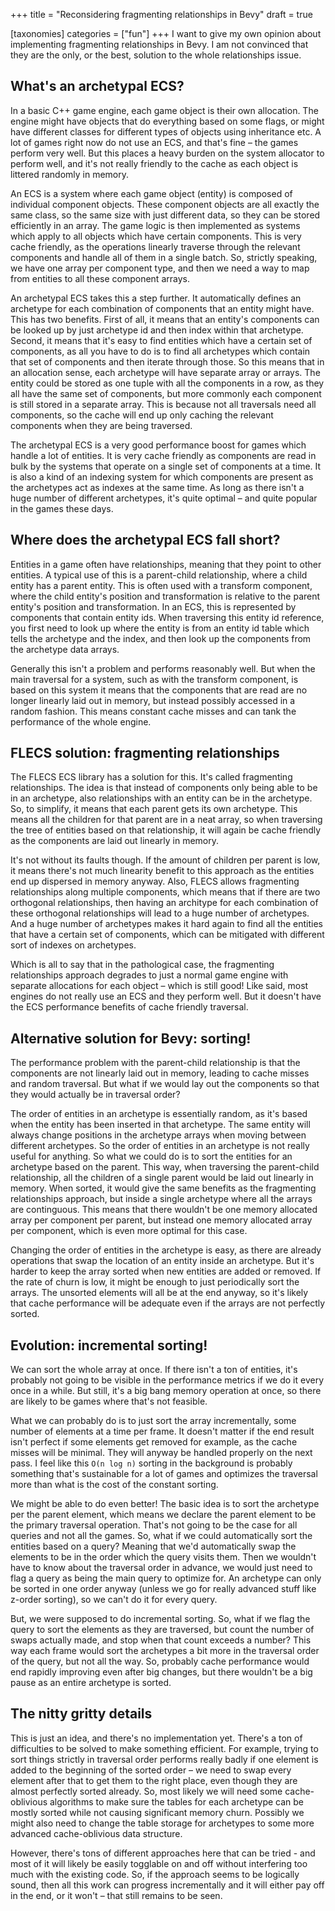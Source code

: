 +++
title = "Reconsidering fragmenting relationships in Bevy"
draft = true

[taxonomies]
categories = ["fun"]
+++
I want to give my own opinion about implementing fragmenting relationships in Bevy. I am not convinced that they are the only, or the best, solution to the whole relationships issue.

## What's an archetypal ECS?

In a basic C++ game engine, each game object is their own allocation. The engine might have objects that do everything based on some flags, or might have different classes for different types of objects using inheritance etc. A lot of games right now do not use an ECS, and that's fine – the games perform very well. But this places a heavy burden on the system allocator to perform well, and it's not really friendly to the cache as each object is littered randomly in memory.

An ECS is a system where each game object (entity) is composed of individual component objects. These component objects are all exactly the same class, so the same size with just different data, so they can be stored efficiently in an array. The game logic is then implemented as systems which apply to all objects which have certain components. This is very cache friendly, as the operations linearly traverse through the relevant components and handle all of them in a single batch. So, strictly speaking, we have one array per component type, and then we need a way to map from entities to all these component arrays.

An archetypal ECS takes this a step further. It automatically defines an archetype for each combination of components that an entity might have. This has two benefits. First of all, it means that an entity's components can be looked up by just archetype id and then index within that archetype. Second, it means that it's easy to find entities which have a certain set of components, as all you have to do is to find all archetypes which contain that set of components and then iterate through those. So this means that in an allocation sense, each archetype will have separate array or arrays. The entity could be stored as one tuple with all the components in a row, as they all have the same set of components, but more commonly each component is still stored in a separate array. This is because not all traversals need all components, so the cache will end up only caching the relevant components when they are being traversed.

The archetypal ECS is a very good performance boost for games which handle a lot of entities. It is very cache friendly as components are read in bulk by the systems that operate on a single set of components at a time. It is also a kind of an indexing system for which components are present as the archetypes act as indexes at the same time. As long as there isn't a huge number of different archetypes, it's quite optimal – and quite popular in the games these days.

## Where does the archetypal ECS fall short?

Entities in a game often have relationships, meaning that they point to other entities. A typical use of this is a parent-child relationship, where a child entity has a parent entity. This is often used with a transform component, where the child entity's position and transformation is relative to the parent entity's position and transformation. In an ECS, this is represented by components that contain entity ids. When traversing this entity id reference, you first need to look up where the entity is from an entity id table which tells the archetype and the index, and then look up the components from the archetype data arrays.

Generally this isn't a problem and performs reasonably well. But when the main traversal for a system, such as with the transform component, is based on this system it means that the components that are read are no longer linearly laid out in memory, but instead possibly accessed in a random fashion. This means constant cache misses and can tank the performance of the whole engine.

## FLECS solution: fragmenting relationships

The FLECS ECS library has a solution for this. It's called fragmenting relationships. The idea is that instead of components only being able to be in an archetype, also relationships with an entity can be in the archetype. So, to simplify, it means that each parent gets its own archetype. This means all the children for that parent are in a neat array, so when traversing the tree of entities based on that relationship, it will again be cache friendly as the components are laid out linearly in memory.

It's not without its faults though. If the amount of children per parent is low, it means there's not much linearity benefit to this approach as the entities end up dispersed in memory anyway. Also, FLECS allows fragmenting relationships along multiple components, which means that if there are two orthogonal relationships, then having an architype for each combination of these orthogonal relationships will lead to a huge number of archetypes. And a huge number of archetypes makes it hard again to find all the entities that have a certain set of components, which can be mitigated with different sort of indexes on archetypes.

Which is all to say that in the pathological case, the fragmenting relationships approach degrades to just a normal game engine with separate allocations for each object – which is still good! Like said, most engines do not really use an ECS and they perform well. But it doesn't have the ECS performance benefits of cache friendly traversal.

## Alternative solution for Bevy: sorting!

The performance problem with the parent-child relationship is that the components are not linearly laid out in memory, leading to cache misses and random traversal. But what if we would lay out the components so that they would actually be in traversal order?

The order of entities in an archetype is essentially random, as it's based when the entity has been inserted in that archetype. The same entity will always change positions in the archetype arrays when moving between different archetypes. So the order of entities in an archetype is not really useful for anything. So what we could do is to sort the entities for an archetype based on the parent. This way, when traversing the parent-child relationship, all the children of a single parent would be laid out linearly in memory. When sorted, it would give the same benefits as the fragmenting relationships approach, but inside a single archetype where all the arrays are continguous. This means that there wouldn't be one memory allocated array per component per parent, but instead one memory allocated array per component, which is even more optimal for this case.

Changing the order of entities in the archetype is easy, as there are already operations that swap the location of an entity inside an archetype. But it's harder to keep the array sorted when new entities are added or removed. If the rate of churn is low, it might be enough to just periodically sort the arrays. The unsorted elements will all be at the end anyway, so it's likely that cache performance will be adequate even if the arrays are not perfectly sorted.

## Evolution: incremental sorting!

We can sort the whole array at once. If there isn't a ton of entities, it's probably not going to be visible in the performance metrics if we do it every once in a while. But still, it's a big bang memory operation at once, so there are likely to be games where that's not feasible.

What we can probably do is to just sort the array incrementally, some number of elements at a time per frame. It doesn't matter if the end result isn't perfect if some elements get removed for example, as the cache misses will be minimal. They will anyway be handled properly on the next pass. I feel like this `O(n log n)` sorting in the background is probably something that's sustainable for a lot of games and optimizes the traversal more than what is the cost of the constant sorting.

We might be able to do even better! The basic idea is to sort the archetype per the parent element, which means we declare the parent element to be the primary traversal operation. That's not going to be the case for all queries and not all the games. So, what if we could automatically sort the entities based on a query? Meaning that we'd automatically swap the elements to be in the order which the query visits them. Then we wouldn't have to know about the traversal order in advance, we would just need to flag a query as being the main query to optimize for. An archetype can only be sorted in one order anyway (unless we go for really advanced stuff like z-order sorting), so we can't do it for every query.

But, we were supposed to do incremental sorting. So, what if we flag the query to sort the elements as they are traversed, but count the number of swaps actually made, and stop when that count exceeds a number? This way each frame would sort the archetypes a bit more in the traversal order of the query, but not all the way. So, probably cache performance would end rapidly improving even after big changes, but there wouldn't be a big pause as an entire archetype is sorted.

## The nitty gritty details

This is just an idea, and there's no implementation yet. There's a ton of difficulties to be solved to make something efficient. For example, trying to sort things strictly in traversal order performs really badly if one element is added to the beginning of the sorted order – we need to swap every element after that to get them to the right place, even though they are almost perfectly sorted already. So, most likely we will need some cache-oblivious algorithms to make sure the tables for each archetype can be mostly sorted while not causing significant memory churn. Possibly we might also need to change the table storage for archetypes to some more advanced cache-oblivious data structure.

However, there's tons of different approaches here that can be tried - and most of it will likely be easily togglable on and off without interfering too much with the existing code. So, if the approach seems to be logically sound, then all this work can progress incrementally and it will either pay off in the end, or it won't – that still remains to be seen.


